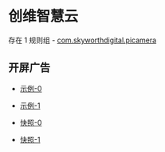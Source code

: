 # 创维智慧云

存在 1 规则组 - [com.skyworthdigital.picamera](/src/apps/com.skyworthdigital.picamera.ts)

## 开屏广告

- [示例-0](https://m.gkd.li/57941037/07c9f980-aa0f-4044-a58d-299a2a358857)
- [示例-1](https://m.gkd.li/57941037/3b5cba55-7024-4d3e-a21c-7b1d540515bc)

- [快照-0](https://i.gkd.li/i/13497656)
- [快照-1](https://i.gkd.li/i/14511463)
